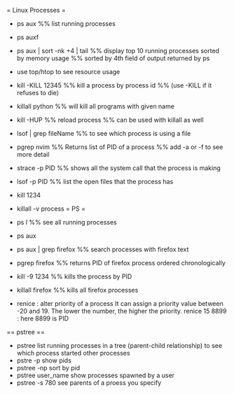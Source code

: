 = Linux Processes =

* ps aux
%% list running processes

* ps auxf

* ps aux | sort -nk +4 | tail
%% display top 10 running processes sorted by memory usage
%% sorted by 4th field of output returned by ps

* use top/htop to see resource usage

* kill -KILL 12345
%% kill a process by process id
%% (use -KILL if it refuses to die)

* killall python
%% will kill all programs with given name

* kill -HUP
%% reload process
%% can be used with killall as well


* lsof | grep fileName
%% to see which process is using a file

* pgrep nvim
%% Returns list of PID of a process
%% add -a or -f to see more detail

* strace -p PID
%% shows all the system call that the process is making
* lsof -p PID
%% list the open files that the process has
* kill 1234
* killall -v process
= PS =

* ps l
%% see all running processes

* ps aux
* ps aux | grep firefox
%% search processes with firefox text

* pgrep firefox
%% returns PID of firefox process ordered chronologically

* kill -9 1234
%% kills the process by PID

* killall firefox
%% kills all firefox processes

* renice : alter priority of a process
It can assign a priority value between -20 and 19. The lower the number, the higher the priority.
renice 15 8899 : here 8899 is PID


== pstree ==
* pstree
list running processes in a tree (parent-child relationship) to see which process started other processes
* pstre -p
show pids
* pstree -np
sort by pid
* pstree user_name
show processes spawned by a user
* pstree -s 780
see parents of a proess you specify
